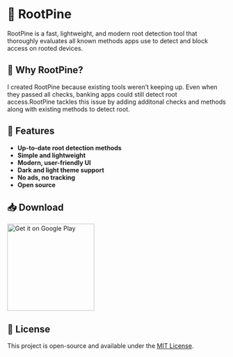 # 🌲 RootPine

RootPine is a fast, lightweight, and modern root detection tool that thoroughly evaluates all known methods apps use to detect and block access on rooted devices.

## 🎯 Why RootPine?

I created RootPine because existing tools weren’t keeping up. Even when they passed all checks, banking apps could still detect root access.RootPine tackles this issue by adding additonal checks and methods along with existing methods to detect root.

## 📱 Features  

- **Up-to-date root detection methods**  
- **Simple and lightweight**  
- **Modern, user-friendly UI**  
- **Dark and light theme support**  
- **No ads, no tracking**  
- **Open source**  


## 📥 Download

<a href='https://play.google.com/store/apps/details?id=com.ansxuman.rootpine'>
  <img alt='Get it on Google Play' src='https://play.google.com/intl/en_us/badges/static/images/badges/en_badge_web_generic.png' width="200"/>
</a>


## 📝 License

This project is open-source and available under the [MIT License](LICENSE).
